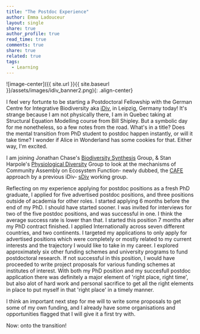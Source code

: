 ```yaml
---
title: "The Postdoc Experience"
author: Emma Ladouceur
layout: single
share: true
author_profile: true
read_time: true
comments: true
share: true
related: true
tags:
  - Learning
---
```

![image-center]({{ site.url }}{{ site.baseurl }}/assets/images/idiv_banner2.png){: .align-center}

I feel very fortunte to be starting a Postdoctoral Fellowship with the German Centre for Integrative Biodiversity aka [iDiv](https://www.idiv.de/), in Leipzig, Germany today! It's strange because I am not physically there, I am in Quebec taking at Structural Equation Modelling course from Bill Shipley. But a symbolic day for me nonetheless, so a few notes from the road. What's in a title? Does the mental transition from PhD student to postdoc happen instantly, or will it take time? I wonder if Alice in Wonderland has some cookies for that. Either way, I'm excited.

I am joining Jonathan Chase's [Biodiversity Synthesis](https://www.idiv.de/groups_and_people/core_groups/synthesis.html) Group, & Stan Harpole's [Physiological Diversity](https://www.idiv.de/groups_and_people/core_groups/physiological_diversity.html) Group to look at the mechanisms of Community Assembly on Ecosystem Function- newly dubbed, the [CAFE](https://onlinelibrary.wiley.com/doi/full/10.1111/ele.12895) approach by a previous iDiv- [sDiv](https://www.idiv.de/sdiv.html) working group.

Reflecting on my experience applying for postdoc positions as a fresh PhD graduate, I applied for five advertised postdoc positions, and three  positions outside of academia for other roles. I started applying 6 months before the end of my PhD. I should have started sooner. I was invited for interviews for two of the five postdoc positions, and was successful in one. I think the average success rate is lower than that. I started this position 7 months after my PhD contract finished. I applied Internationally across seven different countries, and two continents. I targeted my applications to only apply for advertised positions which were completely or mostly related to my current interests and the trajectory I would like to take in my career. I explored  approximately six other funding schemes and university programs to fund postdoctoral research. If not successful in this position, I would have proceeded to write project proposals for various funding schemes at institutes of interest. With both my PhD position and my succesfull postdoc application there was definitely a major element of 'right place, right time', but also alot of hard work and personal sacrifice to get all the right elements in place to put myself in that 'right place' in a timely manner.

I think an important next step for me will to write some proposals to get some of my own funding, and I already have some organisations and opportunities flagged that I will give it a first try with.

Now: onto the transition! 